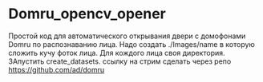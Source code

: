 # Domru_opencv_opener
Простой код для автоматического открывания двери с домофонами Domru по распознаванию лица.
Надо создать ./Images/name в которую сложить кучу фоток лица. Для кождого лица своя директория.
ЗАпустить create_datasets.
ссылку на стрим сделать через репо https://github.com/ad/domru
